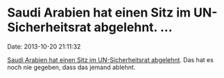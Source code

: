 Saudi Arabien hat einen Sitz im UN-Sicherheitsrat abgelehnt. \...
=================================================================

Date: 2013-10-20 21:11:32

[Saudi Arabien hat einen Sitz im UN-Sicherheitsrat
abgelehnt](http://www.aljazeera.com/news/middleeast/2013/10/gcc-backs-saudi-arabia-rejection-un-seat-2013102022651363292.html).
Das hat es noch nie gegeben, dass das jemand ablehnt.
